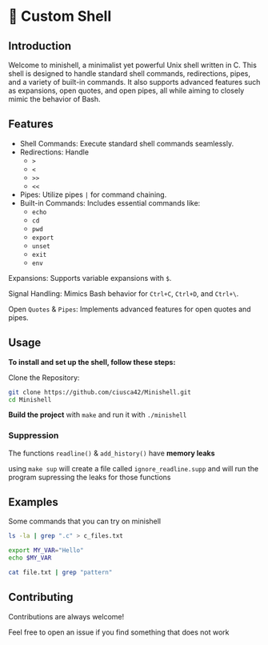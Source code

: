 
# 🐚 Custom Shell

## Introduction
Welcome to minishell, a minimalist yet powerful Unix shell written in C. This shell is designed to handle standard shell commands, redirections, pipes, and a variety of built-in commands. It also supports advanced features such as expansions, open quotes, and open pipes, all while aiming to closely mimic the behavior of Bash.

## Features



- Shell Commands: Execute standard shell commands seamlessly.
- Redirections: Handle
    - `>`
    - `<`
    - `>>`
    - `<<`
- Pipes: Utilize pipes `|` for command chaining.
- Built-in Commands: Includes essential commands like:
    - `echo`
    - `cd`
    - `pwd`
    - `export`
    - `unset`
    - `exit`
    - `env`

Expansions: Supports variable expansions with `$`.

Signal Handling: Mimics Bash behavior for `Ctrl+C`, `Ctrl+D`, and `Ctrl+\`.

Open `Quotes` & `Pipes`: Implements advanced features for open quotes and pipes.
## Usage
**To install and set up the shell, follow these steps:**

Clone the Repository:
```bash
git clone https://github.com/ciusca42/Minishell.git
cd Minishell
```
**Build the project** with `make` and run it with `./minishell`
### Suppression
The functions `readline()` & `add_history()` have **memory leaks**

using `make sup` will create a file called `ignore_readline.supp` and will run the program supressing the leaks for those functions

## Examples
Some commands that you can try on minishell
```bash
ls -la | grep ".c" > c_files.txt
```
```bash
export MY_VAR="Hello"
echo $MY_VAR
```
```bash
cat file.txt | grep "pattern"
```


## Contributing

Contributions are always welcome!

Feel free to open an issue if you find something that does not work


